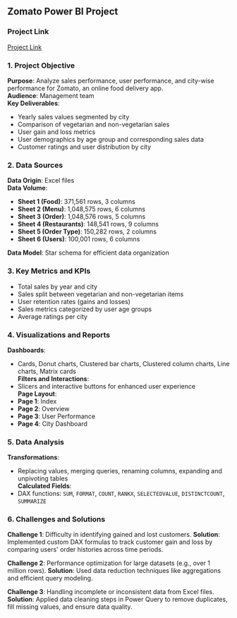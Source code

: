 ## Zomato Power BI Project
### Project Link
[Project Link](#)

### 1. Project Objective
**Purpose**: Analyze sales performance, user performance, and city-wise performance for Zomato, an online food delivery app.  
**Audience**: Management team  
**Key Deliverables**:  
- Yearly sales values segmented by city  
- Comparison of vegetarian and non-vegetarian sales  
- User gain and loss metrics  
- User demographics by age group and corresponding sales data  
- Customer ratings and user distribution by city  

### 2. Data Sources
**Data Origin**: Excel files  
**Data Volume**:  
- **Sheet 1 (Food)**: 371,561 rows, 3 columns  
- **Sheet 2 (Menu)**: 1,048,575 rows, 6 columns  
- **Sheet 3 (Order)**: 1,048,576 rows, 5 columns  
- **Sheet 4 (Restaurants)**: 148,541 rows, 9 columns  
- **Sheet 5 (Order Type)**: 150,282 rows, 2 columns  
- **Sheet 6 (Users)**: 100,001 rows, 6 columns  

**Data Model**: Star schema for efficient data organization  

### 3. Key Metrics and KPIs
- Total sales by year and city  
- Sales split between vegetarian and non-vegetarian items  
- User retention rates (gains and losses)  
- Sales metrics categorized by user age groups  
- Average ratings per city  

### 4. Visualizations and Reports
**Dashboards**:  
- Cards, Donut charts, Clustered bar charts, Clustered column charts, Line charts, Matrix cards  
**Filters and Interactions**:  
- Slicers and interactive buttons for enhanced user experience  
**Page Layout**:  
- **Page 1**: Index  
- **Page 2**: Overview  
- **Page 3**: User Performance  
- **Page 4**: City Dashboard  

### 5. Data Analysis
**Transformations**:  
- Replacing values, merging queries, renaming columns, expanding and unpivoting tables  
**Calculated Fields**:  
- DAX functions: `SUM`, `FORMAT`, `COUNT`, `RANKX`, `SELECTEDVALUE`, `DISTINCTCOUNT`, `SUMMARIZE`  

### 6. Challenges and Solutions
**Challenge 1**: Difficulty in identifying gained and lost customers.
**Solution**: Implemented custom DAX formulas to track customer gain and loss by comparing users' order histories across time periods.

**Challenge 2**: Performance optimization for large datasets (e.g., over 1 million rows).
**Solution**: Used data reduction techniques like aggregations and efficient query modeling.

**Challenge 3**: Handling incomplete or inconsistent data from Excel files.
**Solution**: Applied data cleaning steps in Power Query to remove duplicates, fill missing values, and ensure data quality.


